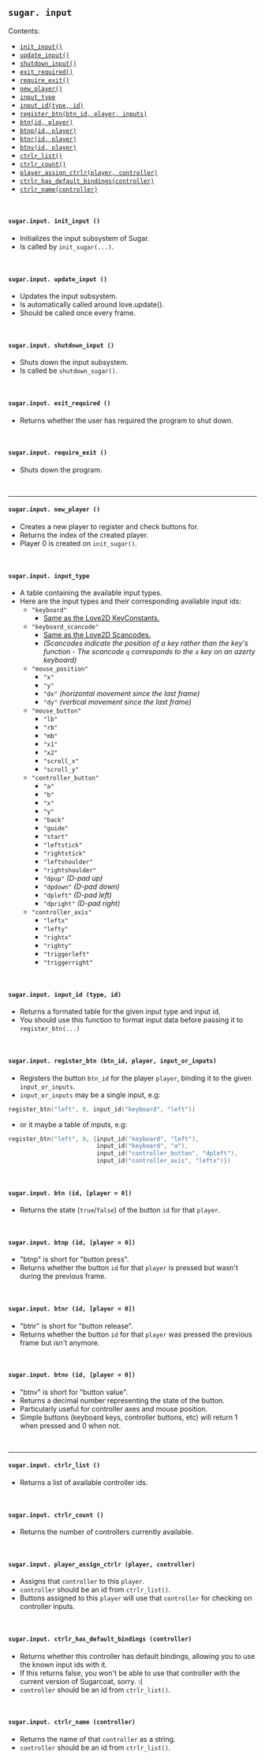 ## `sugar. input`

Contents:
- [`init_input()`](#sugarinput-init_input-)
- [`update_input()`](#sugarinput-update_input-)
- [`shutdown_input()`](#sugarinput-shutdown_input-)
- [`exit_required()`](#sugarinput-exit_required-)
- [`require_exit()`](#sugarinput-require_exit-)
- [`new_player()`](#sugarinput-new_player-)
- [`input_type`](#sugarinput-input_type)
- [`input_id(type, id)`](#sugarinput-input_id-type-id)
- [`register_btn(btn_id, player, inputs)`](#sugarinput-register_btn-btn_id-player-inputs)
- [`btn(id, player)`](#sugarinput-btn-id-player--0)
- [`btnp(id, player)`](#sugarinput-btnp-id-player--0)
- [`btnr(id, player)`](#sugarinput-btnr-id-player--0)
- [`btnv(id, player)`](#sugarinput-btnv-id-player--0)
- [`ctrlr_list()`](#sugarinput-ctrlr_list-)
- [`ctrlr_count()`](#sugarinput-ctrlr_count-)
- [`player_assign_ctrlr(player, controller)`](#sugarinput-player_assign_ctrlr-player-controller)
- [`ctrlr_has_default_bindings(controller)`](#sugarinput-ctrlr_has_default_bindings-controller)
- [`ctrlr_name(controller)`](#sugarinput-ctrlr_name-controller)

&#8202;

#### `sugar.input. init_input ()`
- Initializes the input subsystem of Sugar.
- Is called by `init_sugar(...)`.

&#8202;

#### `sugar.input. update_input ()`
- Updates the input subsystem.
- Is automatically called around love.update().
- Should be called once every frame.

&#8202;

#### `sugar.input. shutdown_input ()`
- Shuts down the input subsystem.
- Is called be `shutdown_sugar()`.

&#8202;

#### `sugar.input. exit_required ()`
- Returns whether the user has required the program to shut down.

&#8202;

#### `sugar.input. require_exit ()`
- Shuts down the program.

&#8202;

---

#### `sugar.input. new_player ()`
- Creates a new player to register and check buttons for.
- Returns the index of the created player.
- Player 0 is created on `init_sugar()`.

&#8202;

#### `sugar.input. input_type`
- A table containing the available input types.
- Here are the input types and their corresponding available input ids:
  - `"keyboard"`
    - [Same as the Love2D KeyConstants.](https://love2d.org/wiki/KeyConstant)
  - `"keyboard_scancode"`
    - [Same as the Love2D Scancodes.](https://love2d.org/wiki/Scancode)
    - _(Scancodes indicate the position of a key rather than the key's function - The scancode `q` corresponds to the `a` key on an azerty keyboard)_
  - `"mouse_position"`
    - `"x"`
    - `"y"`
    - `"dx"` _(horizontal movement since the last frame)_
    - `"dy"` _(vertical movement since the last frame)_
  - `"mouse_button"`
    - `"lb"`
    - `"rb"`
    - `"mb"`
    - `"x1"`
    - `"x2"`
    - `"scroll_x"`
    - `"scroll_y"`
  - `"controller_button"`
    - `"a"`
    - `"b"`
    - `"x"`
    - `"y"`
    - `"back"`
    - `"guide"`
    - `"start"`
    - `"leftstick"`
    - `"rightstick"`
    - `"leftshoulder"`
    - `"rightshoulder"`
    - `"dpup"` _(D-pad up)_
    - `"dpdown"` _(D-pad down)_
    - `"dpleft"` _(D-pad left)_
    - `"dpright"` _(D-pad right)_
  - `"controller_axis"`
    - `"leftx"`
    - `"lefty"`
    - `"rightx"`
    - `"righty"`
    - `"triggerleft"`
    - `"triggerright"`

&#8202;

#### `sugar.input. input_id (type, id)`
- Returns a formated table for the given input type and input id.
- You should use this function to format input data before passing it to `register_btn(...)`

&#8202;

#### `sugar.input. register_btn (btn_id, player, input_or_inputs)`
- Registers the button `btn_id` for the player `player`, binding it to the given `input_or_inputs`.
- `input_or_inputs` may be a single input, e.g:
```lua
register_btn("left", 0, input_id("keyboard", "left"))
```
- or it maybe a table of inputs, e.g:
```lua
register_btn("left", 0, {input_id("keyboard", "left"),
                         input_id("keyboard", "a"),
                         input_id("controller_button", "dpleft"),
                         input_id("controller_axis", "leftx")})
```

&#8202;

#### `sugar.input. btn (id, [player = 0])`
- Returns the state (`true`/`false`) of the button `id` for that `player`.

&#8202;

#### `sugar.input. btnp (id, [player = 0])`
- "btnp" is short for "button press".
- Returns whether the button `id` for that `player` is pressed but wasn't during the previous frame.

&#8202;

#### `sugar.input. btnr (id, [player = 0])`
- "btnr" is short for "button release".
- Returns whether the button `id` for that `player` was pressed the previous frame but isn't anymore.

&#8202;

#### `sugar.input. btnv (id, [player = 0])`
- "btnv" is short for "button value".
- Returns a decimal number representing the state of the button.
- Particularly useful for controller axes and mouse position.
- Simple buttons (keyboard keys, controller buttons, etc) will return 1 when pressed and 0 when not.

&#8202;

---

#### `sugar.input. ctrlr_list ()`
- Returns a list of available controller ids.

&#8202;

#### `sugar.input. ctrlr_count ()`
- Returns the number of controllers currently available.

&#8202;

#### `sugar.input. player_assign_ctrlr (player, controller)`
- Assigns that `controller` to this `player`.
- `controller` should be an id from `ctrlr_list()`.
- Buttons assigned to this `player` will use that `controller` for checking on controller inputs.

&#8202;

#### `sugar.input. ctrlr_has_default_bindings (controller)`
- Returns whether this controller has default bindings, allowing you to use the known input ids with it.
- If this returns false, you won't be able to use that controller with the current version of Sugarcoat, sorry. :(
- `controller` should be an id from `ctrlr_list()`.

&#8202;

#### `sugar.input. ctrlr_name (controller)`
- Returns the name of that `controller` as a string.
- `controller` should be an id from `ctrlr_list()`.